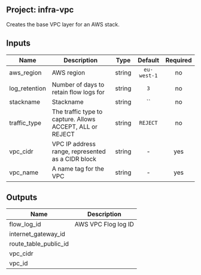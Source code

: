 ## Project: infra-vpc

Creates the base VPC layer for an AWS stack.


## Inputs

| Name | Description | Type | Default | Required |
|------|-------------|:----:|:-----:|:-----:|
| aws_region | AWS region | string | `eu-west-1` | no |
| log_retention | Number of days to retain flow logs for | string | `3` | no |
| stackname | Stackname | string | `` | no |
| traffic_type | The traffic type to capture. Allows ACCEPT, ALL or REJECT | string | `REJECT` | no |
| vpc_cidr | VPC IP address range, represented as a CIDR block | string | - | yes |
| vpc_name | A name tag for the VPC | string | - | yes |

## Outputs

| Name | Description |
|------|-------------|
| flow_log_id | AWS VPC Flog log ID |
| internet_gateway_id |  |
| route_table_public_id |  |
| vpc_cidr |  |
| vpc_id |  |

